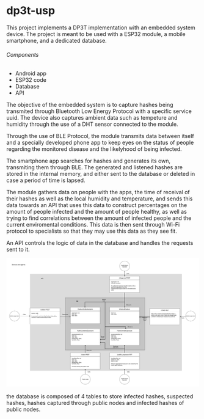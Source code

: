 # dp3t-usp

This project implements a DP3T implementation with an embedded system device. The project is meant to be used with a ESP32 module, a mobile smartphone, and a dedicated database.

###### Components
- Android app
- ESP32 code 
- Database
- API

The objective of the embedded system is to capture hashes being transmited through Bluetooth Low Energy Protocol with a specific service uuid. The device also captures ambient data such as tempeture and humidity through the use of a DHT sensor connected to the module.

Through the use of BLE Protocol, the module transmits data between itself and a specially developed phone app to keep eyes on the status of people regarding the monitored disease and the likelyhood of being infected.

The smartphone app searches for hashes and generates its own, transmiting them through BLE. The generated and listened hashes are stored in the internal memory, and either sent to the database or deleted in case a period of time is lapsed. 

The module gathers data on people with the apps, the time of receival of their hashes as well as the local humidity and temperature, and sends this data towards an API that uses this data to construct percentages on the amount of people infected and the amount of people healthy, as well as trying to find correlations between the amount of infected people and the current enviromental conditions. This data is then sent through Wi-Fi protocol to specialists so that they may use this data as they see fit. 

An API controls the logic of data in the database and handles the requests sent to it.

![diagram of API and database structure](./docs/architecture.png)

the database is composed of 4 tables to store infected hashes, suspected hashes, hashes captured through public nodes and infected hashes of public nodes. 
